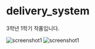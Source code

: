 # delivery_system
3학년 1학기 작품입니다.


![screenshot1](Animation_2019-06-27-12-32-20.gif)
![screenshot1](Animation_2019-06-27-12-44-36.gif)

